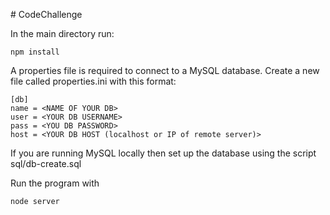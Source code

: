 ﻿﻿# CodeChallenge

In the main directory run: 
```
npm install
```


A properties file is required to connect to a MySQL database. Create a new file called properties.ini with this format: 

```
[db]
name = <NAME OF YOUR DB>
user = <YOUR DB USERNAME>
pass = <YOU DB PASSWORD>
host = <YOUR DB HOST (localhost or IP of remote server)>
```

If you are running MySQL locally then set up the database using the script sql/db-create.sql

Run the program with 
```
node server
```
